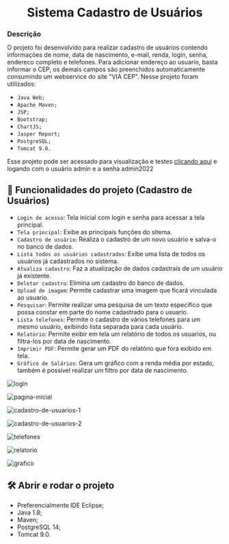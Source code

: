 <h1 align="center">Sistema Cadastro de Usuários  </h1>

<h2 style="font-size:16px">Descrição</h2>
O projeto foi desenvolvido para realizar cadastro de usuários contendo informações de nome, data de nascimento, e-mail, renda, login, senha, endereco completo e telefones. Para adicionar endereço ao usuario, basta informar o CEP, os demais campos são preenchidos automaticamente consumindo um webservice do site "VIA CEP". Nesse projeto foram utilizados:



- `Java Web;`
- `Apache Maven;`
- `JSP;`
- `Bootstrap;`
- `ChartJS;`
- `Jasper Report;`
- `PostgreSQL;`
- `Tomcat 9.0.`

Esse projeto pode ser acessado para visualização e testes [clicando aqui](https://cadastrousuarioabner.herokuapp.com/) e logando com o usuário admin e a senha admin2022

## :hammer: Funcionalidades do projeto (Cadastro de Usuários)

- `Login de acesso`: Tela inicial com login e senha para acessar a tela principal.
- `Tela principal`: Exibe as principais funções do sitema.
- `Cadastro de usuário`: Realiza o cadastro de um novo usuário e salva-o no banco de dados.
- `Lista todos os usuários cadastrados`: Exibe uma lista de todos os usuários já cadastrados no sistema.
- `Atualiza cadastro`: Faz a atualização de dados cadastrais de um usuário já existente.
- `Deletar cadastro`: Elimina um cadastro do banco de dados.
- `Upload de imagem`: Permite cadastrar uma imagem que ficará vinculada ao usuario.
- `Pesquisar`: Permite realizar uma pesquisa de um texto especifico que possa constar em parte do nome cadastrado para o usuario.
- `Lista telefones`: Permite o cadastro de vários telefones para um mesmo usuário, exibindo lista separada para cada usuário.
- `Relatório`: Permite exibir em tela um relatório de todos os usuarios, ou filtra-los por data de nascimento.
- `Imprimir PDF`: Permite gerar um PDF do relatório que fora exibido em tela.
- `Gráfico de Salários`: Gera um gráfico com a renda média por estado, também é possível realizar um filtro por data de nascimento.


![login](https://user-images.githubusercontent.com/93333816/170012328-66aa155f-96a7-48f5-9f1e-2219630ee649.jpg)

![pagina-inicial](https://user-images.githubusercontent.com/93333816/170012383-b47b678d-a88d-4845-ac45-7ae76ee75656.jpg)

![cadastro-de-usuarios-1](https://user-images.githubusercontent.com/93333816/170012399-94672904-95cd-4593-8707-8c331ddfe660.jpg)

![cadastro-de-usuarios-2](https://user-images.githubusercontent.com/93333816/170012422-7c95259b-f842-42d1-bb49-d0d57c65b377.jpg)

![telefones](https://user-images.githubusercontent.com/93333816/170012440-112a5600-3f81-4bd5-b29a-f46c899a7bee.jpg)

![relatorio](https://user-images.githubusercontent.com/93333816/170012458-a936c915-0e2f-493d-ac4a-9ed977d816cc.jpg)

![grafico](https://user-images.githubusercontent.com/93333816/170012471-c0615fb0-5015-46ab-bd32-d0eaf5b031c2.jpg)


## 🛠️ Abrir e rodar o projeto
- Preferencialmente IDE Eclipse;
- Java 1.8;
- Maven;
- PostgreSQL 14;
- Tomcat 9.0.

